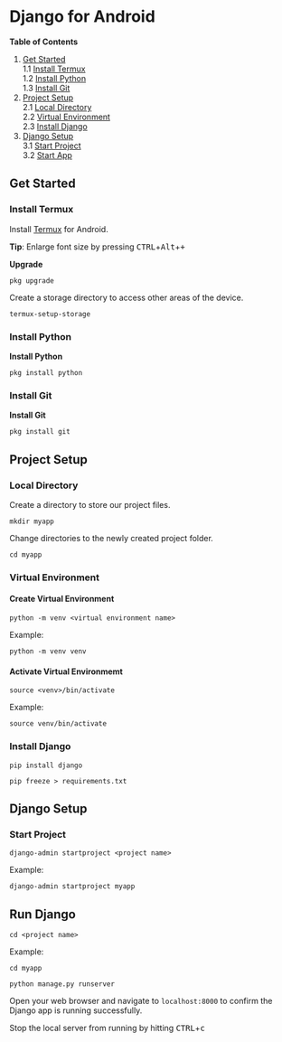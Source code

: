 # Django for Android

**Table of Contents**
1. [Get Started](#get-started)  
    1.1 [Install Termux](#install-termux)  
    1.2 [Install Python](#install-python)  
    1.3 [Install Git](#install-git)  
2. [Project Setup](#project-setup)  
    2.1 [Local Directory](#local-directory)  
    2.2 [Virtual Environment](#virtual-environment)  
    2.3 [Install Django](#install-django)  
3. [Django Setup](#django-setup)  
    3.1 [Start Project](#start-project)  
    3.2 [Start App](#start-app)  

## Get Started 
### Install Termux
Install [Termux](https://termux.com/) for Android.

**Tip**: Enlarge font size by pressing <kbd>CTRL</kbd>+<kbd>Alt</kbd>+<kbd>+</kbd>

**Upgrade**
```
pkg upgrade
```

Create a storage directory to access other areas of the device.
```
termux-setup-storage
```

### Install Python
**Install Python**
```
pkg install python
```

### Install Git
**Install Git**
```
pkg install git
```

## Project Setup

### Local Directory
Create a directory to store our project files.
```
mkdir myapp
```

Change directories to the newly created project folder.
```
cd myapp
```

### Virtual Environment

#### Create Virtual Environment
```
python -m venv <virtual environment name>
```

Example:
```
python -m venv venv
```

#### Activate Virtual Environmemt

```
source <venv>/bin/activate
```

Example:
```
source venv/bin/activate
```

### Install Django

```
pip install django
```

```
pip freeze > requirements.txt
```

## Django Setup

### Start Project
```
django-admin startproject <project name>
```

Example:
```
django-admin startproject myapp
```

## Run Django

```
cd <project name>
```

Example:
```
cd myapp
```

```
python manage.py runserver
```

Open your web browser and navigate to `localhost:8000` to confirm the Django app is running successfully.

Stop the local server from running by hitting <kbd>CTRL</kbd>+<kbd>c</kbd>
